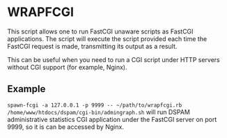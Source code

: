 WRAPFCGI
========

This script allows one to run FastCGI unaware scripts as FastCGI applications.
The script will execute the script provided each time the FastCGI request is made,
transmitting its output as a result.

This can be useful when you need to run a CGI script under HTTP servers without
CGI support (for example, Nginx).

Example
-------

`spawn-fcgi -a 127.0.0.1 -p 9999 -- ~/path/to/wrapfcgi.rb /home/www/htdocs/dspam/cgi-bin/admingraph.sh`
will run DSPAM administrative statistics CGI application under the FastCGI server on port 9999, so
it is can be accessed by Nginx.
